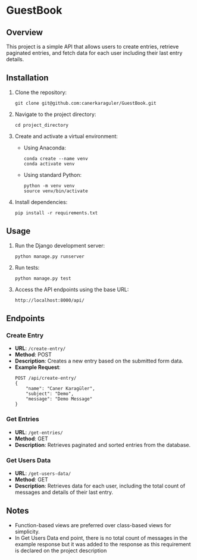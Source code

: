 # GuestBook

## Overview

This project is a simple API that allows users to create entries, retrieve paginated entries, and fetch data for each user including their last entry details.

## Installation

1. Clone the repository:

    ```
    git clone git@github.com:canerkaraguler/GuestBook.git
    ```

2. Navigate to the project directory:

    ```
    cd project_directory
    ```

3. Create and activate a virtual environment:

    - Using Anaconda:

        ```
        conda create --name venv
        conda activate venv
        ```

    - Using standard Python:

        ```
        python -m venv venv
        source venv/bin/activate
        ```

4. Install dependencies:

    ```
    pip install -r requirements.txt
    ```

## Usage

1. Run the Django development server:

    ```
    python manage.py runserver
    ```

2. Run tests:

    ```
    python manage.py test
    ```
3. Access the API endpoints using the base URL:

    ```
    http://localhost:8000/api/
    ```

## Endpoints

### Create Entry

- **URL**: `/create-entry/`
- **Method**: POST
- **Description**: Creates a new entry based on the submitted form data.
- **Example Request**:
    ```
    POST /api/create-entry/
    {
        "name": "Caner Karagüler",
        "subject": "Demo",
        "message": "Demo Message"
    }
    ```


### Get Entries

- **URL**: `/get-entries/`
- **Method**: GET
- **Description**: Retrieves paginated and sorted entries from the database.

### Get Users Data

- **URL**: `/get-users-data/`
- **Method**: GET
- **Description**: Retrieves data for each user, including the total count of messages and details of their last entry.

## Notes

- Function-based views are preferred over class-based views for simplicity.
- In Get Users Data end point, there is  no total count of messages in the example response but it was added to the response as this requirement is declared on the project description
